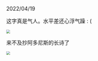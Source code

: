 2022/04/19

这字真是气人。水平差还心浮气躁 : (

<img src="image/qianziwen2.jpeg" style="zoom:60%;" />

来不及抄阿多尼斯的长诗了

<img src="image/aduonisi1.jpeg" style="zoom:60%;" />